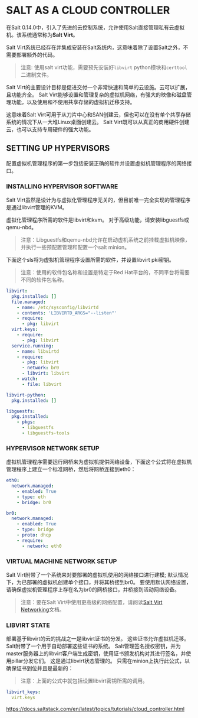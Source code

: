 # SALT AS A CLOUD CONTROLLER

在Salt 0.14.0中，引入了先进的云控制系统，允许使用Salt直接管理私有云虚拟机。该系统通常称为**Salt Virt**。

Salt Virt系统已经存在并集成安装在Salt系统内，这意味着除了设置Salt之外，不需要部署额外的代码。

> 注意: 使用salt virt功能，需要预先安装好`libvirt` python模块和`certtool`二进制文件。

Salt Virt的主要设计目标是促进交付一个非常快速和简单的云设施。云可以扩展，且功能齐全。 Salt Virt能够设置和管理复杂的虚拟机网络，有强大的映像和磁盘管理功能，以及使用和不使用共享存储的虚拟机迁移支持。

这意味着Salt Virt可用于从刀片中心和SAN创建云，但也可以在没有单个共享存储系统的情况下从一大堆Linux桌面创建云。 Salt Virt既可以从真正的商用硬件创建云，也可以支持专用硬件的强大功能。


## SETTING UP HYPERVISORS
配置虚拟机管理程序的第一步包括安装正确的软件并设置虚拟机管理程序的网络接口。

### INSTALLING HYPERVISOR SOFTWARE
Salt Virt虽然是设计为与虚拟化管理程序无关的，但目前唯一完全实现的管理程序是通过libvirt管理的KVM。

虚拟化管理程序所需的软件是libvirt和kvm。 对于高级功能，请安装libguestfs或qemu-nbd。

> 注意：Libguestfs和qemu-nbd允许在启动虚机系统之前挂载虚拟机映像，并执行一些预配置管理和配置一个salt minion。

下面这个sls将为虚拟机管理程序设置所需的软件，并设置libvirt pki密钥。

> 注意：使用的软件包名称和设置是特定于Red Hat平台的，不同平台将需要不同的软件包名称。

```yaml
libvirt:
  pkg.installed: []
  file.managed:
    - name: /etc/sysconfig/libvirtd
    - contents: 'LIBVIRTD_ARGS="--listen"'
    - require:
      - pkg: libvirt
  virt.keys:
    - require:
      - pkg: libvirt
  service.running:
    - name: libvirtd
    - require:
      - pkg: libvirt
      - network: br0
      - libvirt: libvirt
    - watch:
      - file: libvirt

libvirt-python:
  pkg.installed: []

libguestfs:
  pkg.installed:
    - pkgs:
      - libguestfs
      - libguestfs-tools
```

### HYPERVISOR NETWORK SETUP
虚拟机管理程序需要运行网桥来为虚拟机提供网络设备，下面这个公式将在虚拟机管理程序上建立一个标准网桥，然后将网桥连接到eth0：
```yaml
eth0:
  network.managed:
    - enabled: True
    - type: eth
    - bridge: br0

br0:
  network.managed:
    - enabled: True
    - type: bridge
    - proto: dhcp
    - require:
      - network: eth0
```

### VIRTUAL MACHINE NETWORK SETUP
Salt Virt附带了一个系统来对要部署的虚拟机使用的网络接口进行建模; 默认情况下，为已部署的虚拟机创建单个接口，并将其桥接到br0。 要使用默认网络设置，请确保虚拟机管理程序上存在名为br0的网桥接口，并桥接到活动网络设备。

> 注意：要在Salt Virt中使用更高级的网络配置，请阅读[Salt Virt Networking](https://docs.saltstack.com/en/latest/topics/virt/nic.html#vm-nic-profiles)文档。

### LIBVIRT STATE
部署基于libvirt的云的挑战之一是libvirt证书的分发。 这些证书允许虚拟机迁移。 Salt附带了一个用于自动部署这些证书的系统。 Salt管理签名授权密钥，并为master服务器上的libvirt客户端生成密钥，使用证书颁发机构对其进行签名，并使用pillar分发它们。 这是通过libvirt状态管理的。 只需在minion上执行此公式，以确保证书到位并且是最新的：

> 注意：上面的公式中就包括设置libvirt密钥所需的调用。
```yaml
libvirt_keys:
  virt.keys
```

https://docs.saltstack.com/en/latest/topics/tutorials/cloud_controller.html
